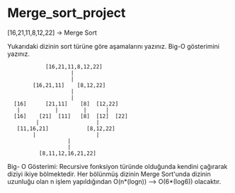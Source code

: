 # Merge_sort_project
[16,21,11,8,12,22] -> Merge Sort

Yukarıdaki dizinin sort türüne göre aşamalarını yazınız.
Big-O gösterimini yazınız.

                [16,21,11,8,12,22]
                        |
                        |
            [16,21,11]    [8,12,22]
                        |
                        |
      [16]      [21,11]    [8]  [12,22]
       |           |        |      |
      [16]    [21]  [11]   [8]  [12]  [22]
             |                  |
       [11,16,21]            [8,12,22]
            |                   |
                       |
                       |
              [8,11,12,16,21,22]



Big- O Gösterimi: Recursive fonksiyon türünde olduğunda kendini çağırarak diziyi ikiye bölmektedir. 
Her bölünmüş dizinin Merge Sort'unda dizinin uzunluğu olan n işlem yapıldığından O(n*(logn)) --> O(6*(log6)) olacaktır.
